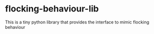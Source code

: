 # flocking-behaviour-lib
This is a tiny python library that provides the interface to mimic flocking behaviour 
